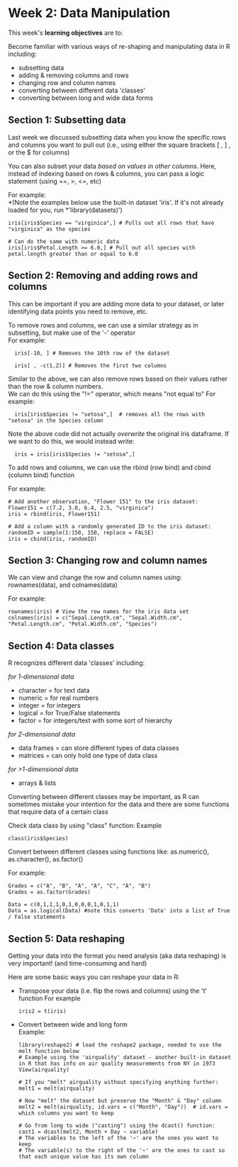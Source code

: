 # Week 2: Data Manipulation #

This week's **learning objectives** are to:

Become familiar with various ways of re-shaping and manipulating data in R including:
- subsetting data
- adding & removing columns and rows
- changing row and column names
- converting between different data 'classes'
- converting between long and wide data forms

## Section 1: Subsetting data ## 

Last week we discussed subsetting data when you know the specific rows and columns you want to pull out (i.e., using either the square brackets [ , ] , or the $ for columns)

You can also subset your data *based on values in other columns*. 
Here, instead of indexing based on rows & columns, you can pass a logic statement (using ==, >, <=, etc)
  
For example:   
*(Note the examples below use the built-in dataset 'iris'. If it's not already loaded for you, run *'library(datasets)')
```
iris[iris$Species == "virginica",] # Pulls out all rows that have "virginica" as the species

# Can do the same with numeric data
iris[iris$Petal.Length >= 6.0,] # Pull out all species with petal.length greater than or equal to 6.0
```

## Section 2: Removing and adding rows and columns ###

This can be important if you are adding more data to your dataset, or later identifying data points you need to remove, etc.

To remove rows and columns, we can use a similar strategy as in subsetting, but make use of the '-' operator  
For example:
```
  iris[-10, ] # Removes the 10th row of the dataset

  iris[ , -c(1,2)] # Removes the first two columns  
```

Similar to the above, we can also remove rows based on their values rather than the row & column numbers.   
We can do this using the "!=" operator, which means "not equal to"
For example:
```
  iris[iris$Species != "setosa",]  # removes all the rows with "setosa" in the Species column
```
Note the above code did not actually *overwrite* the original iris dataframe. If we want to do this, we would instead write:  
```
  iris = iris[iris$Species != "setosa",] 
```

To add rows and columns, we can use the rbind (row bind) and cbind (column bind) function 
  
For example:
 ```
 # Add another observation, "Flower 151" to the iris dataset:
 Flower151 = c(7.2, 3.0, 6.4, 2.5, "virginica")  
 iris = rbind(iris, Flower151) 
 
 # Add a column with a randomly generated ID to the iris dataset:
 randomID = sample(1:150, 150, replace = FALSE)
 iris = cbind(iris, randomID)
 ```
 
 ## Section 3: Changing row and column names ##

We can view and change the row and column names using: rownames(data), and colnames(data)

For example:
```
rownames(iris) # View the row names for the iris data set
colnames(iris) = c("Sepal.Length.cm", "Sepal.Width.cm", "Petal.Length.cm", "Petal.Width.cm", "Species") 
```
 
## Section 4: Data classes ##

R recognizes different data 'classes' including:

*for 1-dimensional data*
- character = for text data
- numeric = for real numbers
- integer = for integers
- logical = for True/False statements
- factor = for integers/text with some sort of hierarchy
  
*for 2-dimensional data*
- data frames = can store different types of data classes
- matrices = can only hold one type of data class

*for >1-dimensional data*
- arrays & lists
  
Converting between different classes may be important, as R can sometimes mistake your intention for the data and there are some functions that require data of a certain class

Check data class by using "class" function:
Example
```
class(iris$Species)
```

Convert between different classes using functions like: as.numeric(), as.character(), as.factor()

For example:
```
Grades = c("A", "B", "A", "A", "C", "A", "B")
Grades = as.factor(Grades)

Data = c(0,1,1,1,0,1,0,0,0,1,0,1,1)
Data = as.logical(Data) #note this converts 'Data' into a list of True / False statements
```


## Section 5: Data reshaping ##

Getting your data into the format you need analysis (aka data reshaping) is very important! (and time-consuming and hard)
  
Here are some basic ways you can reshape your data in R:
  
- Transpose your data (i.e. flip the rows and columns) using the 't' function
  For example
  ```
  iris2 = t(iris)
  ```

- Convert between wide and long form   
  Example:
  ``` 
  library(reshape2) # load the reshape2 package, needed to use the melt function below
  # Example using the 'airquality' dataset - another built-in dataset in R that has info on air quality measurements from NY in 1973
  View(airquality)
  
  # If you "melt" airquality without specifying anything further:
  melt1 = melt(airquality)
  
  # Now "melt" the dataset but preserve the "Month" & "Day" column
  melt2 = melt(airquality, id.vars = c("Month", "Day"))  # id.vars = which columns you want to keep

  # Go from long to wide ("casting") using the dcast() function:
  cast1 = dcast(melt2, Month + Day ~ variable) 
  # The variables to the left of the '~' are the ones you want to keep
  # The variable(s) to the right of the '~' are the ones to cast so that each unique value has its own column

  
  ```
  
  

